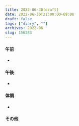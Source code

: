 ```yaml
---
title: 2022-06-30[draft]
date: 2022-06-30T21:00:00+09:00
draft: false
tags: ["diary", ""]
archives: 2022-06
slug: 156283
---
```

#### 午前
- 
#### 午後
- 
#### 体調
- 
#### その他